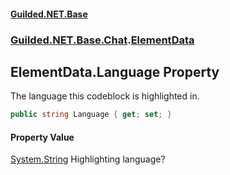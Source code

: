 
#### [Guilded.NET.Base](Guilded_NET_Base 'Guilded_NET_Base')
### [Guilded.NET.Base.Chat](Guilded_NET_Base#Guilded_NET_Base_Chat 'Guilded.NET.Base.Chat').[ElementData](ElementData 'Guilded.NET.Base.Chat.ElementData')
## ElementData.Language Property
The language this codeblock is highlighted in.  
```csharp
public string Language { get; set; }
```

#### Property Value
[System.String](https://docs.microsoft.com/en-us/dotnet/api/System.String 'System.String')
Highlighting language?
